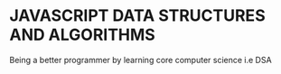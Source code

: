 # JAVASCRIPT DATA STRUCTURES AND ALGORITHMS

Being a better programmer by learning core computer science i.e DSA
